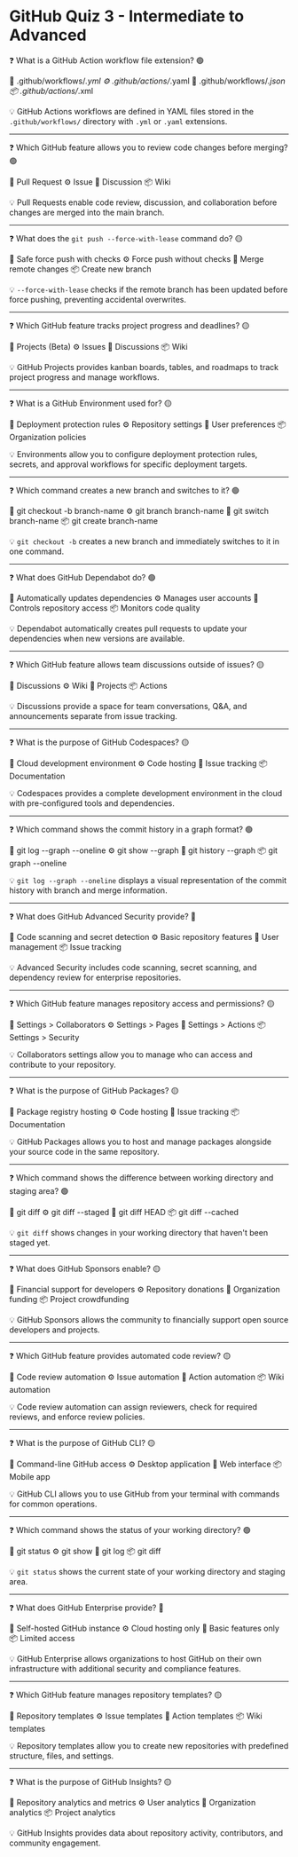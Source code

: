# GitHub Quiz 3 - Intermediate to Advanced

❓ What is a GitHub Action workflow file extension? 🟢

📝 .github/workflows/*.yml
⚙️ .github/actions/*.yaml
🧱 .github/workflows/*.json
📦 .github/actions/*.xml

💡 GitHub Actions workflows are defined in YAML files stored in the `.github/workflows/` directory with `.yml` or `.yaml` extensions.

---

❓ Which GitHub feature allows you to review code changes before merging? 🟢

📝 Pull Request
⚙️ Issue
🧱 Discussion
📦 Wiki

💡 Pull Requests enable code review, discussion, and collaboration before changes are merged into the main branch.

---

❓ What does the `git push --force-with-lease` command do? 🟡

📝 Safe force push with checks
⚙️ Force push without checks
🧱 Merge remote changes
📦 Create new branch

💡 `--force-with-lease` checks if the remote branch has been updated before force pushing, preventing accidental overwrites.

---

❓ Which GitHub feature tracks project progress and deadlines? 🟡

📝 Projects (Beta)
⚙️ Issues
🧱 Discussions
📦 Wiki

💡 GitHub Projects provides kanban boards, tables, and roadmaps to track project progress and manage workflows.

---

❓ What is a GitHub Environment used for? 🟡

📝 Deployment protection rules
⚙️ Repository settings
🧱 User preferences
📦 Organization policies

💡 Environments allow you to configure deployment protection rules, secrets, and approval workflows for specific deployment targets.

---

❓ Which command creates a new branch and switches to it? 🟢

📝 git checkout -b branch-name
⚙️ git branch branch-name
🧱 git switch branch-name
📦 git create branch-name

💡 `git checkout -b` creates a new branch and immediately switches to it in one command.

---

❓ What does GitHub Dependabot do? 🟢

📝 Automatically updates dependencies
⚙️ Manages user accounts
🧱 Controls repository access
📦 Monitors code quality

💡 Dependabot automatically creates pull requests to update your dependencies when new versions are available.

---

❓ Which GitHub feature allows team discussions outside of issues? 🟡

📝 Discussions
⚙️ Wiki
🧱 Projects
📦 Actions

💡 Discussions provide a space for team conversations, Q&A, and announcements separate from issue tracking.

---

❓ What is the purpose of GitHub Codespaces? 🟡

📝 Cloud development environment
⚙️ Code hosting
🧱 Issue tracking
📦 Documentation

💡 Codespaces provides a complete development environment in the cloud with pre-configured tools and dependencies.

---

❓ Which command shows the commit history in a graph format? 🟢

📝 git log --graph --oneline
⚙️ git show --graph
🧱 git history --graph
📦 git graph --oneline

💡 `git log --graph --oneline` displays a visual representation of the commit history with branch and merge information.

---

❓ What does GitHub Advanced Security provide? 🔴

📝 Code scanning and secret detection
⚙️ Basic repository features
🧱 User management
📦 Issue tracking

💡 Advanced Security includes code scanning, secret scanning, and dependency review for enterprise repositories.

---

❓ Which GitHub feature manages repository access and permissions? 🟡

📝 Settings > Collaborators
⚙️ Settings > Pages
🧱 Settings > Actions
📦 Settings > Security

💡 Collaborators settings allow you to manage who can access and contribute to your repository.

---

❓ What is the purpose of GitHub Packages? 🟡

📝 Package registry hosting
⚙️ Code hosting
🧱 Issue tracking
📦 Documentation

💡 GitHub Packages allows you to host and manage packages alongside your source code in the same repository.

---

❓ Which command shows the difference between working directory and staging area? 🟢

📝 git diff
⚙️ git diff --staged
🧱 git diff HEAD
📦 git diff --cached

💡 `git diff` shows changes in your working directory that haven't been staged yet.

---

❓ What does GitHub Sponsors enable? 🟡

📝 Financial support for developers
⚙️ Repository donations
🧱 Organization funding
📦 Project crowdfunding

💡 GitHub Sponsors allows the community to financially support open source developers and projects.

---

❓ Which GitHub feature provides automated code review? 🟡

📝 Code review automation
⚙️ Issue automation
🧱 Action automation
📦 Wiki automation

💡 Code review automation can assign reviewers, check for required reviews, and enforce review policies.

---

❓ What is the purpose of GitHub CLI? 🟡

📝 Command-line GitHub access
⚙️ Desktop application
🧱 Web interface
📦 Mobile app

💡 GitHub CLI allows you to use GitHub from your terminal with commands for common operations.

---

❓ Which command shows the status of your working directory? 🟢

📝 git status
⚙️ git show
🧱 git log
📦 git diff

💡 `git status` shows the current state of your working directory and staging area.

---

❓ What does GitHub Enterprise provide? 🔴

📝 Self-hosted GitHub instance
⚙️ Cloud hosting only
🧱 Basic features only
📦 Limited access

💡 GitHub Enterprise allows organizations to host GitHub on their own infrastructure with additional security and compliance features.

---

❓ Which GitHub feature manages repository templates? 🟡

📝 Repository templates
⚙️ Issue templates
🧱 Action templates
📦 Wiki templates

💡 Repository templates allow you to create new repositories with predefined structure, files, and settings.

---

❓ What is the purpose of GitHub Insights? 🟡

📝 Repository analytics and metrics
⚙️ User analytics
🧱 Organization analytics
📦 Project analytics

💡 GitHub Insights provides data about repository activity, contributors, and community engagement.
